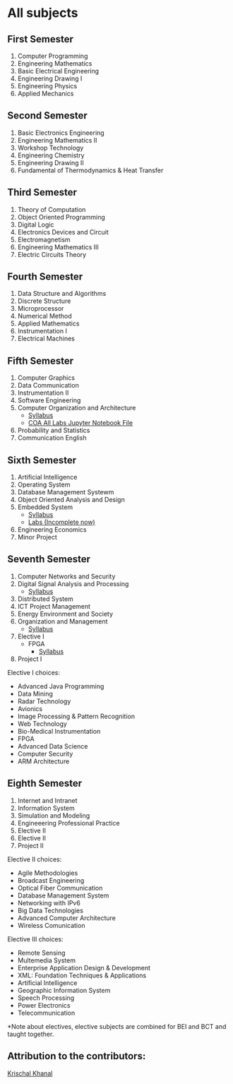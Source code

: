 # All subjects

## First Semester
1. Computer Programming
2. Engineering Mathematics
3. Basic Electrical Engineering
4. Engineering Drawing I
5. Engineering Physics
6. Applied Mechanics

## Second Semester
1. Basic Electronics Engineering
2. Engineering Mathematics II
3. Workshop Technology
4. Engineering Chemistry
5. Engineering Drawing II
6. Fundamental of Thermodynamics & Heat Transfer

## Third Semester
1. Theory of Computation
2. Object Oriented Programming
3. Digital Logic
4. Electronics Devices and Circuit
5. Electromagnetism
6. Engineering Mathematics III
7. Electric Circuits Theory

## Fourth Semester
1. Data Structure and Algorithms
2. Discrete Structure
3. Microprocessor
4. Numerical Method
5. Applied Mathematics
6. Instrumentation I
7. Electrical Machines

## Fifth Semester
1. Computer Graphics
2. Data Communication
3. Instrumentation II
4. Software Engineering
5. Computer Organization and Architecture
    * [Syllabus](../Subjects/COA/syllabus.md)
    * [COA All Labs Jupyter Notebook File](../Subjects/COA/COA_all_labs.ipynb)
6. Probability and Statistics
7. Communication English

## Sixth Semester
1. Artificial Intelligence
2. Operating System
3. Database Management Systewm
4. Object Oriented Analysis and Design
5. Embedded System
    * [Syllabus](../Subjects/Embedded-System/syllabus.md)
    * [Labs (Incomplete now)](../Subjects/Embedded-System/labs.md)
6. Engineering Economics
7. Minor Project

## Seventh Semester
1. Computer Networks and Security
2. Digital Signal Analysis and Processing
    * [Syllabus](../Subjects/Digital-Signal-Analysis-and-Processing/syllabus.md)
3. Distributed System
4. ICT Project Management
5. Energy Environment and Society
6. Organization and Management
    * [Syllabus](../Subjects/Organization-and-Management/syllabus.md)
7. Elective I
    - FPGA
        * [Syllabus](../Subjects/Advanced-FPGA-and-Embedded-Design/syllabus.md)
8. Project I

Elective I choices:
- Advanced Java Programming
- Data Mining
- Radar Technology
- Avionics
- Image Processing & Pattern Recognition
- Web Technology
- Bio-Medical Instrumentation
- FPGA
- Advanced Data Science
- Computer Security
- ARM Architecture

## Eighth Semester
1. Internet and Intranet
2. Information System
3. Simulation and Modeling
4. Engineeering Professional Practice
5. Elective II
6. Elective II
7. Project II

Elective II choices:
- Agile Methodologies
- Broadcast Engineering
- Optical Fiber Communication
- Database Management System
- Networking with IPv6
- Big Data Technologies
- Advanced Computer Architecture
- Wireless Comunication

Elective III choices:
- Remote Sensing
- Multemedia System
- Enterprise Application Design & Development
- XML: Foundation Techniques & Applications
- Artificial Intelligence
- Geographic Information System
- Speech Processing
- Power Electronics
- Telecommunication

*Note about electives, elective subjects are combined for BEI and BCT and taught together.

## Attribution to the contributors:

[Krischal Khanal](https://github.com/krischal111)